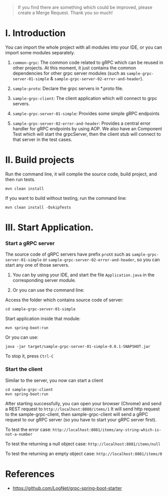 > If you find there are something which could be improved, please create a Merge Request. 
> Thank you so much!

# I. Introduction

You can import the whole project with all modules into your IDE, or you can import some modules separately.

1.  `common-grpc`: The common code related to gRPC which can be reused in other projects. At this moment, it just contains the common dependencies for other grpc server modules (such as `sample-grpc-server-01-simple` & `sample-grpc-server-02-error-and-header`). 

2. `sample-proto`: Declare the grpc servers in *.proto file.
    
3. `sample-grpc-client`: The client application which will connect to grpc servers.

4. `sample-grpc-server-01-simple`: Provides some simple gRPC endpoints

5. `sample-grpc-server-02-error-and-header`: Provides a central error handler for gRPC endpoints by using AOP. 
We also have an Component Test which will start the grpcServer, then the client stub will connect to that server in the test cases. 

# II. Build projects
Run the command line, it will complie the source code, build project, and then run tests.
```
mvn clean install 
```

If you want to build without testing, run the command line:
```
mvn clean install -DskipTests 
```

# III. Start Application.

### Start a gRPC server
The source code of gRPC servers have prefix `proXX` such as `sample-grpc-server-01-simple` or `sample-grpc-server-02-error-and-header`, so you can start any one of those servers.

1. You can  by using your IDE, and start the file `Application.java` in the corresponding server module.

2. Or you can use the command line:

Access the folder which contains source code of server:
```
cd sample-grpc-server-01-simple
```

Start application inside that module:
```
mvn spring-boot:run 
``` 
Or you can use:
```
java -jar target/sample-grpc-server-01-simple-0.0.1-SNAPSHOT.jar 
```

To stop it, press `Ctrl-C`

### Start the client
Similar to the server, you now can start a client
```
cd sample-grpc-client
mvn spring-boot:run
```
After starting successfully, you can open your browser (Chrome) and send a REST request to ```http://localhost:8080/items/1```
It will send http request to the sample-grpc-client, then sample-grpc-client will send a gRPC request to our gRPC server (so you have to start your gRPC server first). 

To test the error case:
```http://localhost:8081/items/any-string-which-is-not-a-number```

To test the returning a null object case:
```http://localhost:8081/items/null```

To test the returning an empty object case:
```http://localhost:8081/items/0```

# References
+ https://github.com/LogNet/grpc-spring-boot-starter